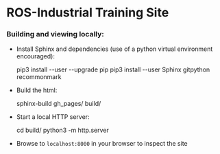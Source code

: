 # ROS-Industrial Training Site

### Building and viewing locally:

- Install Sphinx and dependencies (use of a python virtual environment encouraged):

    pip3 install --user --upgrade pip
    pip3 install --user Sphinx gitpython recommonmark

- Build the html:

   sphinx-build gh_pages/ build/

- Start a local HTTP server:

    cd build/
    python3 -m http.server

- Browse to `localhost:8000` in your browser to inspect the site
